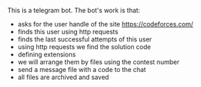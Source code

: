 This is a telegram bot. The bot's work is that:
- asks for the user handle of the site https://codeforces.com/
- finds this user using http requests
- finds the last successful attempts of this user
- using http requests we find the solution code
- defining extensions
- we will arrange them by files using the contest number
- send a message file with a code to the chat
- all files are archived and saved

